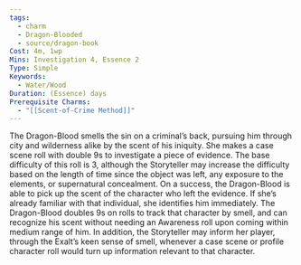 ```yaml
---
tags:
  - charm
  - Dragon-Blooded
  - source/dragon-book
Cost: 4m, 1wp
Mins: Investigation 4, Essence 2
Type: Simple
Keywords:
  - Water/Wood
Duration: (Essence) days
Prerequisite Charms:
  - "[[Scent-of-Crime Method]]"
---
```

The Dragon-Blood smells the sin on a criminal’s back, pursuing him through city and wilderness alike by the scent of his iniquity. She makes a case scene roll with double 9s to investigate a piece of evidence. The base difficulty of this roll is 3, although the Storyteller may increase the difficulty based on the length of time since the object was left, any exposure to the elements, or supernatural concealment. On a success, the Dragon-Blood is able to pick up the scent of the character who left the evidence. If she’s already familiar with that individual, she identifies him immediately. The Dragon-Blood doubles 9s on rolls to track that character by smell, and can recognize his scent without needing an Awareness roll upon coming within medium range of him. In addition, the Storyteller may inform her player, through the Exalt’s keen sense of smell, whenever a case scene or profile character roll would turn up information relevant to that character.